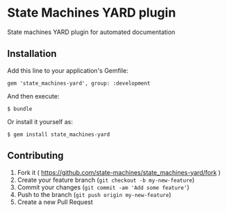 # State Machines YARD plugin

State machines YARD plugin for automated documentation

## Installation

Add this line to your application's Gemfile:

    gem 'state_machines-yard', group: :development

And then execute:

    $ bundle

Or install it yourself as:

    $ gem install state_machines-yard


## Contributing

1. Fork it ( https://github.com/state-machines/state_machines-yard/fork )
2. Create your feature branch (`git checkout -b my-new-feature`)
3. Commit your changes (`git commit -am 'Add some feature'`)
4. Push to the branch (`git push origin my-new-feature`)
5. Create a new Pull Request
